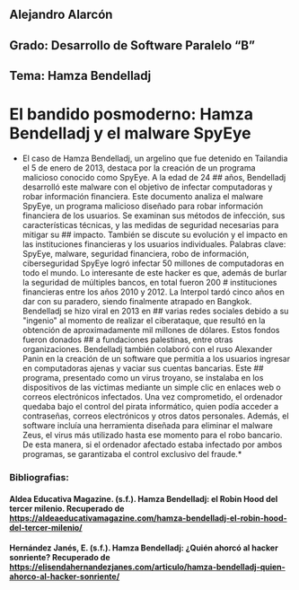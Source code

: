 ## Alejandro Alarcón
## Grado: Desarrollo de Software Paralelo “B”
## Tema: Hamza Bendelladj
# El bandido posmoderno: Hamza Bendelladj y el malware SpyEye
 * El caso de Hamza Bendelladj, un argelino que fue detenido en Tailandia el 5 de enero de 2013, destaca por la creación de un programa malicioso conocido como SpyEye. A la edad de 24 ## años, Bendelladj desarrolló este malware con el objetivo de infectar computadoras y robar información financiera. Este documento analiza el malware SpyEye, un programa malicioso 
 diseñado para robar información financiera de los usuarios. Se examinan sus métodos de infección, sus características técnicas, y las medidas de seguridad necesarias para mitigar su ## impacto. También se discute su evolución y el impacto en las instituciones financieras y los usuarios individuales.
Palabras clave: SpyEye, malware, seguridad financiera, robo de información, ciberseguridad
SpyEye logró infectar 50 millones de computadoras en todo el mundo. Lo interesante de este hacker es que, además de burlar la seguridad de múltiples bancos, en total fueron 200 # 
instituciones financieras entre los años 2010 y 2012. La Interpol tardó cinco años en dar con su paradero, siendo finalmente atrapado en Bangkok. Bendelladj se hizo viral en 2013 en ## varias redes sociales debido a su "ingenio" al momento de realizar el ciberataque, que resultó en la obtención de aproximadamente mil millones de dólares. Estos fondos fueron donados ## a fundaciones palestinas, entre otras organizaciones.
 Bendelladj también colaboró con el ruso Alexander Panin en la creación de un software que permitía a los usuarios ingresar en computadoras ajenas y vaciar sus cuentas bancarias. Este ## programa, presentado como un virus troyano, se instalaba en los dispositivos de las víctimas mediante un simple clic en enlaces web o correos electrónicos infectados. Una vez 
comprometido, el ordenador quedaba bajo el control del pirata informático, quien podía acceder a contraseñas, correos electrónicos y otros datos personales.
Además, el software incluía una herramienta diseñada para eliminar el malware Zeus, el virus más utilizado hasta ese momento para el robo bancario. De esta manera, si el ordenador 
afectado estaba infectado por ambos programas, se garantizaba el control exclusivo del fraude.*


### Bibliografias:
#### Aldea Educativa Magazine. (s.f.). Hamza Bendelladj: el Robin Hood del tercer milenio. Recuperado de https://aldeaeducativamagazine.com/hamza-bendelladj-el-robin-hood-del-tercer-milenio/
#### Hernández Janés, E. (s.f.). Hamza Bendelladj: ¿Quién ahorcó al hacker sonriente? Recuperado de https://elisendahernandezjanes.com/articulo/hamza-bendelladj-quien-ahorco-al-hacker-sonriente/
